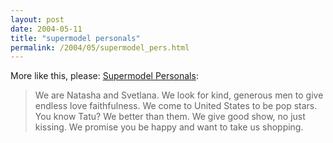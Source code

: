 ```yaml
---
layout: post
date: 2004-05-11
title: "supermodel personals"
permalink: /2004/05/supermodel_pers.html
---
```


More like this, please: [Supermodel Personals](http://supermodelpersonals.blogspot.com/ "Supermodel Personals"):

> We are Natasha and Svetlana. We look for kind, generous men to give endless love faithfulness. We come to United States to be pop stars. You know Tatu? We better than them. We give good show, no just kissing. We promise you be happy and want to take us shopping.

